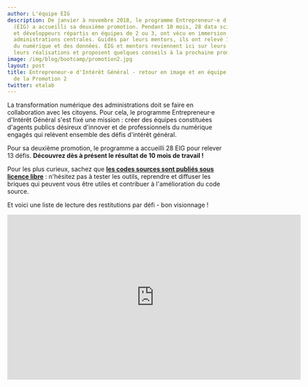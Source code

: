 ```yaml
---
author: L'équipe EIG
description: De janvier à novembre 2018, le programme Entrepreneur·e d'Intérêt Général
  (EIG) a accueilli sa deuxième promotion. Pendant 10 mois, 28 data scientists, designers
  et développeurs répartis en équipes de 2 ou 3, ont vécu en immersion dans leurs
  administrations centrales. Guidés par leurs mentors, ils ont relevé 13 défis autour
  du numérique et des données. EIG et mentors reviennent ici sur leurs défis, présentent
  leurs réalisations et proposent quelques conseils à la prochaine promotion.
image: /img/blog/bootcamp/promotion2.jpg
layout: post
title: Entrepreneur·e d'Intérêt Général - retour en image et en équipe sur les réalisations
  de la Promotion 2
twitter: etalab
---
```


La transformation numérique des administrations doit se faire en
collaboration avec les citoyens. Pour cela, le programme
Entrepreneur·e d'Intérêt Général s'est fixé une mission : créer des
équipes constituées d'agents publics désireux d'innover et de
professionnels du numérique engagés qui relèvent ensemble des défis
d'intérêt général.

Pour sa deuxième promotion, le programme a accueilli 28 EIG pour
relever 13 défis. **Découvrez dès à présent le résultat de 10 mois de
travail !**

Pour les plus curieux, sachez que [**les codes sources sont publiés
sous licence
libre**](https://github.com/topics/entrepreneur-interet-general) :
n'hésitez pas à tester les outils, reprendre et diffuser les briques
qui peuvent vous être utiles et contribuer à l'amélioration du code
source.

Et voici une liste de lecture des restitutions par défi - bon visionnage !

<center>
<iframe frameborder="0" width="672" height="378" src="https://www.dailymotion.com/embed/playlist/x65owi" allowfullscreen allow="autoplay"></iframe>
</center>